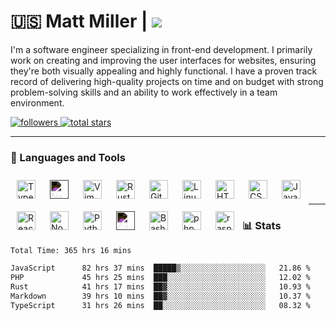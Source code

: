 # 🇺🇸 Matt Miller | ![](https://komarev.com/ghpvc/?username=thesandybridge&color=blue&)

I'm a software engineer specializing in front-end development. I primarily work on creating and improving the user interfaces for websites, ensuring they're both visually appealing and highly functional. I have a proven track record of delivering high-quality projects on time and on budget with strong problem-solving skills and an ability to work effectively in a team environment.

<p align="left">
    <a href="https://github.com/thesandybridge?tab=followers">
         <img alt="followers" title="Follow me on Github" src="https://custom-icon-badges.demolab.com/github/followers/thesandybridge?color=236ad3&labelColor=1155ba&style=for-the-badge&logo=person-add&label=Follow&logoColor=white"/>
    </a>
    <a href="https://github.com/thesandybridge?tab=repositories&sort=stargazers">
         <img alt="total stars" title="Total stars on GitHub" src="https://custom-icon-badges.demolab.com/github/stars/thesandybridge?color=55960c&style=for-the-badge&labelColor=488207&logo=star"/>
    </a>
</p>

---

### 🧰 Languages and Tools

<img align="left" alt="TypeScript" width="30px" style="padding:10px;" src="https://cdn.jsdelivr.net/gh/devicons/devicon/icons/typescript/typescript-plain.svg" />
<img align="left" alt="Nextjs" width="30px" style="padding:10px; filter: invert(1);" src="https://cdn.jsdelivr.net/gh/devicons/devicon/icons/nextjs/nextjs-original-wordmark.svg" />
<img align="left" alt="Vim" width="30px" style="padding:10px;" src="https://cdn.jsdelivr.net/gh/devicons/devicon/icons/vim/vim-original.svg" />
<img align="left" alt="Rust" width="30px" style="padding:10px;" src="https://cdn.jsdelivr.net/gh/devicons/devicon/icons/rust/rust-plain.svg" />
<img align="left" alt="Git" width="30px" style="padding:10px;" src="https://cdn.jsdelivr.net/gh/devicons/devicon/icons/git/git-original.svg" />
<img align="left" alt="Linux" width="30px" style="padding:10px;" src="https://cdn.jsdelivr.net/gh/devicons/devicon/icons/linux/linux-original.svg" />
<img align="left" alt="HTML" width="30px" style="padding:10px;" src="https://cdn.jsdelivr.net/gh/devicons/devicon/icons/html5/html5-plain.svg" />
<img align="left" alt="CSS" width="30px" style="padding:10px;" src="https://cdn.jsdelivr.net/gh/devicons/devicon/icons/css3/css3-plain.svg" />
<img align="left" alt="JavaScript" width="30px" style="padding:10px;" src="https://cdn.jsdelivr.net/gh/devicons/devicon/icons/javascript/javascript-plain.svg" />
<img align="left" alt="React" width="30px" style="padding:10px;" src="https://cdn.jsdelivr.net/gh/devicons/devicon/icons/react/react-original.svg" />
<img align="left" alt="NodeJS" width="30px" style="padding:10px;" src="https://cdn.jsdelivr.net/gh/devicons/devicon/icons/nodejs/nodejs-original.svg" />
<img align="left" alt="Python" width="30px" style="padding:10px;" src="https://cdn.jsdelivr.net/gh/devicons/devicon/icons/python/python-plain.svg" />
<img align="left" alt="GitHub" width="30px" style="padding:10px; filter: invert(1);" src="https://cdn.jsdelivr.net/gh/devicons/devicon/icons/github/github-original.svg" />
<img align="left" alt="Bash" width="30px" style="padding:10px;" src="https://cdn.jsdelivr.net/gh/devicons/devicon/icons/bash/bash-original.svg" />
<img align="left" alt="php" width="30px" style="padding:10px;" src="https://cdn.jsdelivr.net/gh/devicons/devicon/icons/php/php-original.svg" />
<img align="left" alt="raspberry-pi" width="30px" style="padding:10px;" src="https://cdn.jsdelivr.net/gh/devicons/devicon/icons/raspberrypi/raspberrypi-original.svg" />
<br />
<br />

---
### 📊 Stats
<!--START_SECTION:waka-->

```txt
Total Time: 365 hrs 16 mins

JavaScript      82 hrs 37 mins  █████▒░░░░░░░░░░░░░░░░░░░   21.86 %
PHP             45 hrs 25 mins  ███░░░░░░░░░░░░░░░░░░░░░░   12.02 %
Rust            41 hrs 17 mins  ██▓░░░░░░░░░░░░░░░░░░░░░░   10.93 %
Markdown        39 hrs 10 mins  ██▓░░░░░░░░░░░░░░░░░░░░░░   10.37 %
TypeScript      31 hrs 26 mins  ██░░░░░░░░░░░░░░░░░░░░░░░   08.32 %
```

<!--END_SECTION:waka-->
<!--![thesandybridge stats-overview](https://raw.githubusercontent.com/thesandybridge/github-stats/master/generated/languages.svg#gh-dark-mode-only)-->
<!--![thesandybridge github-trophies](https://github-profile-trophy.vercel.app/?username=thesandybridge&theme=tokyonight&no-bg=true&no-frame=true)-->
